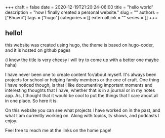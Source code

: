 +++
draft = false
date = 2020-12-19T21:20:24-06:00
title = "hello world"
description = "how I finally created a personal website."
slug = ""
authors = ["Bhuvni"]
tags = ["hugo"]
categories = []
externalLink = ""
series = []
+++

## hello!

this website was created using hugo, the theme is based on hugo-coder, and it is hosted on github pages

(i know the title is very cheesy i will try to come up with a better one maybe haha)

I have never been one to create content for/about myself. It's always been projects for school or helping family members or the one of craft. One thing I have noticed though, is that I like documenting important moments and interesting thoughts that I have, whether that is in a journal or in my notes app. As, I thought that it would be cool to put the things that I care about all in one place. So here it is.

On this website you can see what projects I have worked on in the past, and what I am currently working on. Along with topics, tv shows, and podcasts I enjoy.

Feel free to reach me at the links on the home page!
